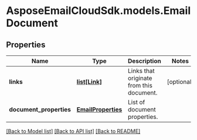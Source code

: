# AsposeEmailCloudSdk.models.EmailDocument

## Properties
Name | Type | Description | Notes
------------ | ------------- | ------------- | -------------
**links** | [**list[Link]**](Link.md) | Links that originate from this document. | [optional] 
**document_properties** | [**EmailProperties**](EmailProperties.md) | List of document properties. | 

[[Back to Model list]](README.md#documentation-for-models) [[Back to API list]](README.md#documentation-for-api-endpoints) [[Back to README]](README.md)


